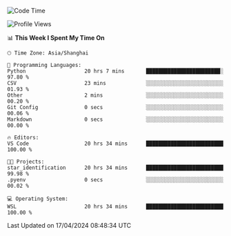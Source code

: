 <!--START_SECTION:waka-->
![Code Time](http://img.shields.io/badge/Code%20Time-1%2C624%20hrs%2036%20mins-blue)

![Profile Views](http://img.shields.io/badge/Profile%20Views-0-blue)

📊 **This Week I Spent My Time On** 

```text
🕑︎ Time Zone: Asia/Shanghai

💬 Programming Languages: 
Python                   20 hrs 7 mins       ████████████████████████░   97.80 % 
CSV                      23 mins             ░░░░░░░░░░░░░░░░░░░░░░░░░   01.93 % 
Other                    2 mins              ░░░░░░░░░░░░░░░░░░░░░░░░░   00.20 % 
Git Config               0 secs              ░░░░░░░░░░░░░░░░░░░░░░░░░   00.06 % 
Markdown                 0 secs              ░░░░░░░░░░░░░░░░░░░░░░░░░   00.00 % 

🔥 Editors: 
VS Code                  20 hrs 34 mins      █████████████████████████   100.00 % 

🐱‍💻 Projects: 
star_identification      20 hrs 34 mins      █████████████████████████   99.98 % 
.pyenv                   0 secs              ░░░░░░░░░░░░░░░░░░░░░░░░░   00.02 % 

💻 Operating System: 
WSL                      20 hrs 34 mins      █████████████████████████   100.00 % 
```


 Last Updated on 17/04/2024 08:48:34 UTC
<!--END_SECTION:waka-->